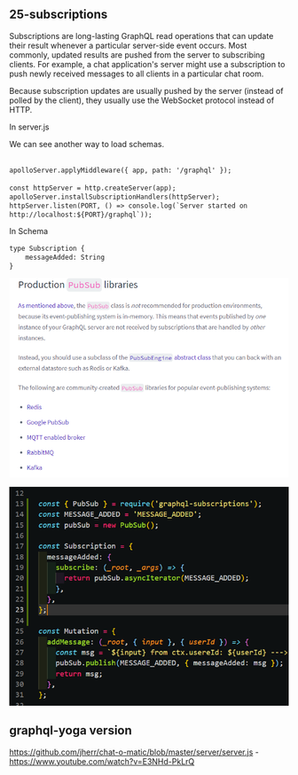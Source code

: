 ## 25-subscriptions

Subscriptions are long-lasting GraphQL read operations that can update their result whenever a particular server-side event occurs. Most commonly, updated results are pushed from the server to subscribing clients. For example, a chat application's server might use a subscription to push newly received messages to all clients in a particular chat room.

Because subscription updates are usually pushed by the server (instead of polled by the client), they usually use the WebSocket protocol instead of HTTP.

In server.js

We can see another way to load schemas.

```

apolloServer.applyMiddleware({ app, path: '/graphql' });

const httpServer = http.createServer(app);
apolloServer.installSubscriptionHandlers(httpServer);
httpServer.listen(PORT, () => console.log(`Server started on http://localhost:${PORT}/graphql`));
```

In Schema

```
type Subscription {
	messageAdded: String
}
```

![gql](/_images/25-pub-sub.png)

![gql](/_images/25-subscriptions-resolver.png)

## graphql-yoga version

https://github.com/jherr/chat-o-matic/blob/master/server/server.js - https://www.youtube.com/watch?v=E3NHd-PkLrQ
